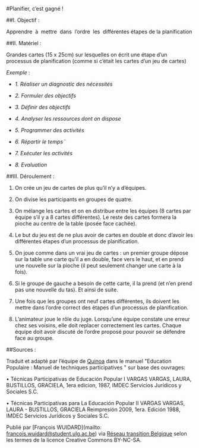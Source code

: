 #Planifier, c’est gagné ! 

##I. Objectif :

Apprendre  à  mettre  dans  l’ordre  les  différentes étapes de la planification

##II. Matériel : 

Grandes cartes (15 x 25cm) sur lesquelles on écrit une étape d’un processus de planification (comme si c’était les cartes d’un jeu de cartes)

*Exemple* :

* *1. Réaliser un diagnostic des nécessités*

* *2. Formuler des objectifs*

* *3. Définir des objectifs*

* *4. Analyser les ressources dont on dispose*

* *5. Programmer des activités*

* *6. Répartir le temps¨*

* *7. Exécuter les activités*

* *8. Evaluation*

##III. Déroulement :

1. On crée un jeu de cartes de plus qu’il n’y a d’équipes. 

2. On divise les participants en groupes de quatre.

3. On mélange les cartes et on en distribue entre les équipes (8 cartes par équipe s’il y a 8 cartes différentes). Le reste des cartes formera la pioche au centre de la table (posée face cachée). 

4. Le but du jeu est de ne plus avoir de cartes en double et donc d’avoir les différentes étapes d’un processus de planification.

5. On joue comme dans un vrai jeu de cartes : un premier groupe dépose sur la table une carte qu’il a en double, face vers le haut, et en prend une nouvelle sur la pioche (il peut seulement changer une carte à la fois). 

6. Si le groupe de gauche a besoin de cette carte, il la prend (et n’en prend pas une nouvelle du tas). Et ainsi de suite. 

7. Une fois que les groupes ont neuf cartes différentes, ils doivent les mettre dans l’ordre correct des étapes d’un processus de planification. 

8. L’animateur joue le rôle du juge. Lorsqu’une équipe constate une erreur chez ses voisins, elle doit replacer correctement les cartes. Chaque équipe doit avoir discuté de l’ordre proposé pour pouvoir se défendre face au groupe.

##Sources : 

Traduit et adapté par l’équipe de [Quinoa](http://www.quinoa.be/) dans le manuel "Education Populaire : Manuel de techniques participatives "  sur base des ouvrages:

• Técnicas Participativas de Educación Popular I VARGAS VARGAS, LAURA,  BUSTILLOS, GRACIELA, 1era edicion, 1987, IMDEC Servicios Jurídicos y Sociales S.C. 

• Técnicas Participativas para La Educación Popular II VARGAS VARGAS, LAURA - BUSTILLOS, GRACIELA Reimpresión 2009, 1era. Edición 1988, IMDEC Servicios Jurídicos y Sociales S.C.

Publié par [François WUIDARD](mailto: francois.wuidard@student.ulg.ac.be) via [Réseau transition Belgique]( http://www.reseautransition.be/) selon les termes de la licence Creative Commons BY-NC-SA. 
